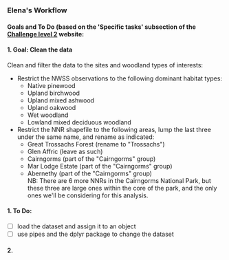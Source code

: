 ### Elena's Workflow  

#### Goals and To Do (based on the 'Specific tasks' subsection of the [Challenge level 2](https://ourcodingclub.github.io/DL/challenge2.html) website:  
#### 1. Goal: Clean the data  
Clean and filter the data to the sites and woodland types of interests:  
- Restrict the NWSS observations to the following dominant habitat types:  
    - Native pinewood  
    - Upland birchwood  
    - Upland mixed ashwood  
    - Upland oakwood  
    - Wet woodland  
    - Lowland mixed deciduous woodland  
- Restrict the NNR shapefile to the following areas, lump the last three under the same name, and rename as indicated:  
    - Great Trossachs Forest (rename to "Trossachs")  
    - Glen Affric (leave as such)  
    - Cairngorms (part of the "Cairngorms" group)  
    - Mar Lodge Estate (part of the "Cairngorms" group)  
    - Abernethy (part of the "Cairngorms" group)  
NB: There are 6 more NNRs in the Cairngorms National Park, but these three are large ones within the core of the park, and the only ones we'll be considering for this analysis.
#### 1. To Do:   
- [ ] load the dataset and assign it to an object   
- [ ] use pipes and the dplyr package to change the dataset   
#### 2. 

